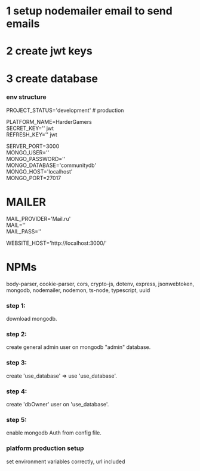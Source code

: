 # 1 setup nodemailer email to send emails
# 2 create jwt keys
# 3 create database


### env structure
PROJECT_STATUS='development' # production <br>

PLATFORM_NAME=HarderGamers <br>
SECRET_KEY='' jwt<br>
REFRESH_KEY='' jwt<br>

SERVER_PORT=3000 <br>
MONGO_USER='' <br>
MONGO_PASSWORD='' <br>
MONGO_DATABASE='communitydb' <br>
MONGO_HOST='localhost' <br>
MONGO_PORT=27017 <br>

# MAILER <br>
MAIL_PROVIDER='Mail.ru' <br>
MAIL='' <br>
MAIL_PASS='' <br>

WEBSITE_HOST='http://localhost:3000/' <br>

# NPMs

body-parser, cookie-parser, cors, crypto-js, dotenv, express, jsonwebtoken, mongodb, nodemailer, nodemon, ts-node, typescript, uuid <br>

### step 1:<br>
download mongodb.<br>

### step 2:<br>
create general admin user on mongodb "admin" database.<br>

### step 3:<br>
create 'use_database' => use 'use_database'.<br>

### step 4:<br>
create 'dbOwner' user on 'use_database'.<br>

### step 5:<br>
enable mongodb Auth from config file.<br>


### platform production setup<br>

set environment variables correctly, url included<br>
